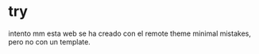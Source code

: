 # try
intento mm
esta web se ha creado con el remote theme minimal mistakes, pero no con un template.

